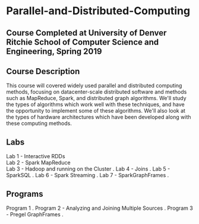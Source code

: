 # Parallel-and-Distributed-Computing

## Course Completed at University of Denver Ritchie School of Computer Science and Engineering, Spring 2019

## Course Description

This course will covered widely used parallel and distributed computing methods, focusing on datacenter-scale distributed software and methods such as MapReduce, Spark, and distributed graph algorithms. We'll study the types of algorithms which work well with these techniques, and have the opportunity to implement some of these algorithms. We'll also look at the types of hardware architectures which have been developed along with these computing methods.

## Labs

Lab 1 - Interactive RDDs<br/>
Lab 2 - Spark MapReduce<br/>
Lab 3 - Hadoop and running on the Cluster . 
Lab 4 - Joins . 
Lab 5 - SparkSQL . 
Lab 6 - Spark Streaming . 
Lab 7 - SparkGraphFrames . 

## Programs

Program 1 . 
Program 2 - Analyzing and Joining Multiple Sources . 
Program 3 - Pregel GraphFrames . 
